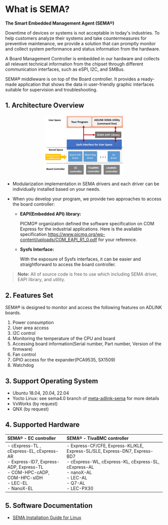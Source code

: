 # What is SEMA?

**The Smart Embedded Management Agent (SEMA®)**

Downtime of devices or systems is not acceptable in today's industries. To help customers analyze their systems and take countermeasures for preventive maintenance, we provide a solution that can promptly monitor and collect system performance and status information from the hardware.

A Board Management Controller is embedded in our hardware and collects all relevant technical information from the chipset through different communication interfaces, such as eSPI, I2C, and SMBus.

SEMA® middleware is on top of the Board controller. It provides a ready-made application that shows the data in user-friendly graphic interfaces suitable for supervision and troubleshooting.



## 1. Architecture Overview

<p align="center">
<img src="readme.assets/picture1.png" width="50%"/>
</p>

* Modularization implementation in SEMA drivers and each driver can be individually installed based on your needs.

* When you develop your program,  we provide two approaches to access the board controller:

  * **EAPI(Embedded API) library:**  

    PICMG® organization defined the software specification on COM Express for the industrial applications. Here is the available specification https://www.picmg.org/wp-content/uploads/COM_EAPI_R1_0.pdf for your reference.


  * **Sysfs Interface:** 

    With the exposure of Sysfs interfaces, it can be easier and straightforward to access the board controller.  

> **Note:** All of source code is free to use which including SEMA driver, EAPI library, and utility.




## 2. Features Set
SEMA® is designed to monitor and access the following features on ADLINK boards.

1. Power consumption
2. User area access
3. I2C control
4. Monitoring the temperature of the CPU and board
5. Accessing board information(Serial number, Part number, Version of the firmware)
6. Fan control
7. GPIO access for the expander(PCA9535, SX1509)
8. Watchdog




## 3. Support Operating System
* Ubuntu 18.04, 20.04, 22.04
* Yocto Linux: see sema4.0 branch of [meta-adlink-sema](https://github.com/ADLINK/meta-adlink-sema) for more details
* VxWorks (by request)
* QNX (by request)



## 4. Supported Hardware

| SEMA® - EC controller                                        | SEMA® - TivaBMC controller                                   |
| :----------------------------------------------------------- | :----------------------------------------------------------- |
| - cExpress-TL , cExpress-EL, cExpress-AR<br>- Express-ID7, Express-ADP, Express-TL <br>- COM-HPC-cADP, COM-HPC-sIDH <br>- LEC-EL <br>- NanoX-EL | - Express-CF/CFE, Express-KL/KLE, Express-SL/SLE, Express-DN7, Express-BD7 <br>- cExpress-WL, cExpress-KL, cExpress-SL, cExpress-AL<br>- nanoX-AL<br>- LEC-AL<br>- Q7-AL<br>- LEC-PX30 |

## 5. Software Documentation

- [SEMA Installation Guide for Linux](https://github.com/ADLINK/sema-linux/wiki)
